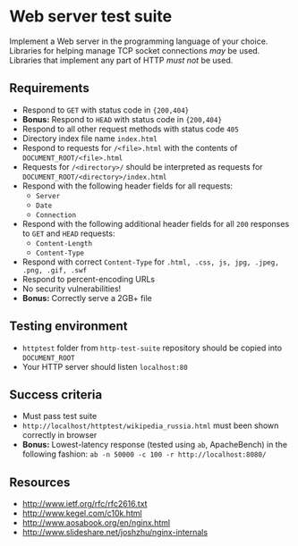 Web server test suite
=====================

Implement a Web server in the programming language of your choice. Libraries for helping manage TCP socket connections *may* be used. Libraries that implement any part of HTTP *must not* be used.

## Requirements ##

* Respond to `GET` with status code in `{200,404}`
* **Bonus:** Respond to `HEAD` with status code in `{200,404}`
* Respond to all other request methods with status code `405`
* Directory index file name `index.html`
* Respond to requests for `/<file>.html` with the contents of `DOCUMENT_ROOT/<file>.html`
* Requests for `/<directory>/` should be interpreted as requests for `DOCUMENT_ROOT/<directory>/index.html`
* Respond with the following header fields for all requests:
  * `Server`
  * `Date`
  * `Connection`
* Respond with the following additional header fields for all `200` responses to `GET` and `HEAD` requests:
  * `Content-Length`
  * `Content-Type`
* Respond with correct `Content-Type` for `.html, .css, js, jpg, .jpeg, .png, .gif, .swf`
* Respond to percent-encoding URLs
* No security vulnerabilities!
* **Bonus:** Correctly serve a 2GB+ file

## Testing environment ##

* `httptest` folder from `http-test-suite` repository should be copied into `DOCUMENT_ROOT`
* Your HTTP server should listen `localhost:80`

## Success criteria ##

* Must pass test suite
* `http://localhost/httptest/wikipedia_russia.html` must been shown correctly in browser
* **Bonus:** Lowest-latency response (tested using `ab`, ApacheBench) in the following fashion: `ab -n 50000 -c 100 -r http://localhost:8080/`

## Resources ##

* http://www.ietf.org/rfc/rfc2616.txt
* http://www.kegel.com/c10k.html
* http://www.aosabook.org/en/nginx.html
* http://www.slideshare.net/joshzhu/nginx-internals

